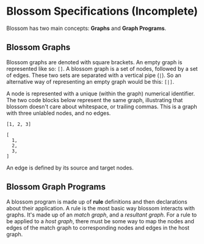 # Blossom Specifications (Incomplete)

Blossom has two main concepts: **Graphs** and **Graph Programs**.

## Blossom Graphs

Blossom graphs are denoted with square brackets. An empty graph is represented like so: `[]`.
A blossom graph is a set of nodes, followed by a set of edges. These two sets are separated with a vertical pipe (`|`).
So an alternative way of representing an empty graph would be this: `[|]`.

A node is represented with a unique (within the graph) numerical identifier. 
The two code blocks below represent the same graph, illustrating that blossom doesn't care about whitespace, or trailing commas.
This is a graph with three unlabled nodes, and no edges.

```blsm
[1, 2, 3]
```


```blsm
[
  1, 
  2, 
  3,
]
```

An edge is defined by its source and target nodes.

## Blossom Graph Programs

A blossom program is made up of **rule** definitions and then declarations about their application. 
A rule is the most basic way blossom interacts with graphs. It's made up of an *match graph*, and a *resultant graph*. 
For a rule to be applied to a *host graph*, there must be some way to map the nodes and edges of the match graph to corresponding nodes and edges in the host graph.

